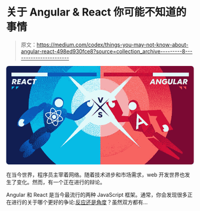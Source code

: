 # 关于 Angular & React 你可能不知道的事情

> 原文：<https://medium.com/codex/things-you-may-not-know-about-angular-react-498ed930fce8?source=collection_archive---------8----------------------->

![](img/746bded4b8b1202004ce2d9e698a1346.png)

在当今世界，程序员主宰着网络。随着技术进步和市场需求，web 开发世界也发生了变化。然而，有一个正在进行的辩论。

Angular 和 React 是当今最流行的两种 JavaScript 框架。通常，你会发现很多正在进行的关于哪个更好的争论:[反应还是角度](https://www.clickittech.com/developer/react-vs-angular)？虽然双方都有…